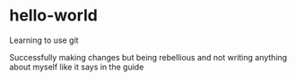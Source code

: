 # hello-world
Learning to use git

Successfully making changes but being rebellious and not writing anything about myself like it says in the guide
